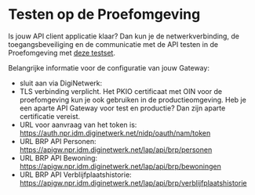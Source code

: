 # Testen op de Proefomgeving

Is jouw API client applicatie klaar? 
Dan kun je de netwerkverbinding, de toegangsbeveiliging en de communicatie met de API testen in de Proefomgeving met [deze testset](https://www.rvig.nl/testsetpersoonslijstenproefomgevingBRPV).

Belangrijke informatie voor de configuratie van jouw Gateway:
- sluit aan via DigiNetwerk: 
- TLS verbinding verplicht. Het PKIO certificaat met OIN voor de proefomgeving kun je ook gebruiken in de productieomgeving. Heb je een aparte API Gateway voor test en productie? Dan zijn aparte certificatie vereist.
- URL voor aanvraag van het token is: https://auth.npr.idm.diginetwerk.net/nidp/oauth/nam/token
- URL BRP API Personen: https://apigw.npr.idm.diginetwerk.net/lap/api/brp/personen
- URL BRP API Bewoning: https://apigw.npr.idm.diginetwerk.net/lap/api/brp/bewoningen
- URL BRP API Verblijfplaatshistorie: https://apigw.npr.idm.diginetwerk.net/lap/api/brp/verblijfplaatshistorie
